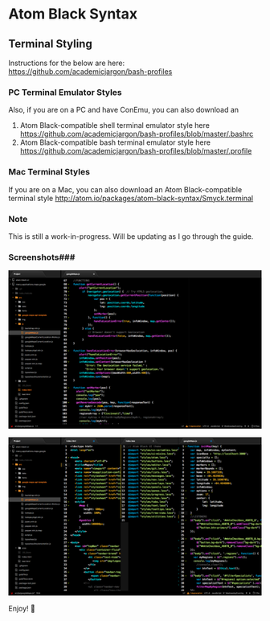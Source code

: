 # Atom Black Syntax #

## Terminal Styling ##
Instructions for the below are here: https://github.com/academicjargon/bash-profiles

### PC Terminal Emulator Styles ###
Also, if you are on a PC and have ConEmu, you can also download an
1. Atom Black-compatible shell terminal emulator style here https://github.com/academicjargon/bash-profiles/blob/master/.bashrc
2. Atom Black-compatible bash terminal emulator style here https://github.com/academicjargon/bash-profiles/blob/master/.profile

### Mac Terminal Styles ###
If you are on a Mac, you can also download an Atom Black-compatible terminal style http://atom.io/packages/atom-black-syntax/Smyck.terminal

### Note ###
This is still a work-in-progress. Will be updating as I go through the guide.

### Screenshots###
![Atom Black Syntax Screenshot 1](https://raw.githubusercontent.com/academicjargon/pictures/master/atom-black-syntax.png)

![Atom Black Syntax Screenshot 2](https://raw.githubusercontent.com/academicjargon/pictures/master/atom-black-syntax2.png)

Enjoy! 🚀
